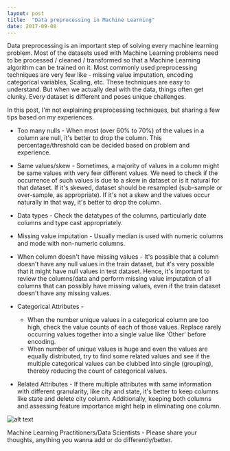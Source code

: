 ```yaml
---
layout: post
title:  "Data preprocessing in Machine Learning"
date: 2017-09-08
---
```

Data preprocessing is an important step of solving every machine learning problem. Most of the datasets used with Machine Learning problems need to be processed / cleaned / transformed so that a Machine Learning algorithm can be trained on it. Most commonly used preprocessing techniques are very few like - missing value imputation, encoding categorical variables, Scaling, etc. These techniques are easy to understand. But when we actually deal with the data, things often get clunky. Every dataset is different and poses unique challenges.

In this post, I'm not explaining preprocessing techniques, but sharing a few tips based on my experiences.

* Too many nulls - When most (over 60% to 70%) of the values in a column are null, it's better to drop the column. This percentage/threshold can be decided based on problem and experience.

* Same values/skew - Sometimes, a majority of values in a column might be same values with very few different values. We need to check if the occurrence of such values is due to a skew in dataset or is it natural for that dataset. If it's skewed, dataset should be resampled (sub-sample or over-sample, as appropriate). If it's not a skew and the values occur naturally in that way, it's better to drop the column.

* Data types - Check the datatypes of the columns, particularly date columns and type cast appropriately.

* Missing value imputation - Usually median is used with numeric columns and mode with non-numeric columns.

* When column doesn't have missing values - It's possible that a column doesn't have any null values in the train dataset, but it's very possible that it might have null values in test dataset. Hence, it's important to review the columns/data and perform missing value imputation of all columns that can possibly have missing values, even if the train dataset doesn't have any missing values.

* Categorical Attributes - 
    * When the number unique values in a categorical column are too high, check the value counts of each of those values. Replace rarely occurring values together into a single value like 'Other' before encoding.
    * When number of unique values is huge and even the values are equally distributed, try to find some related values and see if the multiple categorical values can be clubbed into single (grouping), thereby reducing the count of categorical values.

* Related Attributes - If there multiple attributes with same information with different granularity, like city and state, it's better to keep columns like state and delete city column. Additionally, keeping both columns and assessing feature importance might help in eliminating one column.

![alt text][LEOHE]




Machine Learning Practitioners/Data Scientists - Please share your thoughts, anything you wanna add or do differently/better.



[LEOHE]: https://github.com/avannaldas/avannaldas.github.io/raw/master/uploads/Label-Encoder-vs-One-Hot-Encoder.png "LabelEncoder vs OneHotEncoder"
